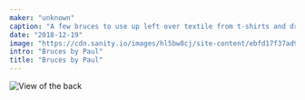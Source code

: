 ```yaml
---
maker: "unknown"
caption: "A few bruces to use up left over textile from t-shirts and dresses"
date: "2018-12-19"
image: "https://cdn.sanity.io/images/hl5bw8cj/site-content/ebfd17f37ad974a3d2814f4d03a7dbe4db3608a8-2000x1296.jpg"
intro: "Bruces by Paul"
title: "Bruces by Paul"
---
```


![View of the back](https://posts.freesewing.org/uploads/bruces_by_paul_back_19f9daa0e8.jpg "View of the back")
